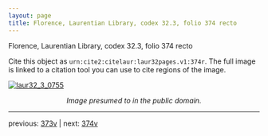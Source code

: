 ```yaml
---
layout: page
title: Florence, Laurentian Library, codex 32.3, folio 374 recto
---
```


Florence, Laurentian Library, codex 32.3, folio 374 recto

Cite this object as `urn:cite2:citelaur:laur32pages.v1:374r`.  The full image is linked to a citation tool you can use to cite regions of the image.

[![laur32_3_0755](http://www.homermultitext.org/iipsrv?IIIF=/project/homer/pyramidal/deepzoom/citelaur/laur32imgs/v1/laur32_3_0755.tif/full/800,/0/default.jpg)](http://www.homermultitext.org/ict2/?urn=urn:cite2:citelaur:laur32imgs.v1:laur32_3_0755) 

<p style="text-align: center; font-style: italic;">Image presumed to in the public domain.</p>

---

previous: [373v](../373v/) | next: [374v](../374v/)